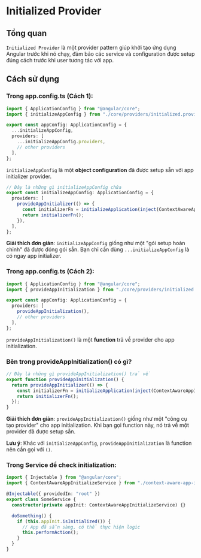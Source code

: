# Initialized Provider

## Tổng quan

`Initialized Provider` là một provider pattern giúp khởi tạo ứng dụng Angular trước khi nó chạy, đảm bảo các service và configuration được setup đúng cách trước khi user tương tác với app.

## Cách sử dụng

### Trong app.config.ts (Cách 1):

```typescript
import { ApplicationConfig } from "@angular/core";
import { initializeAppConfig } from "./core/providers/initialized.provider";

export const appConfig: ApplicationConfig = {
  ...initializeAppConfig,
  providers: [
    ...initializeAppConfig.providers,
    // other providers
  ],
};
```

`initializeAppConfig` là một **object configuration** đã được setup sẵn với app initializer provider.

```typescript
// Đây là những gì initializeAppConfig chứa
export const initializeAppConfig: ApplicationConfig = {
  providers: [
    provideAppInitializer(() => {
      const initializerFn = initializeApplication(inject(ContextAwareAppInitializeService));
      return initializerFn();
    }),
  ],
};
```

**Giải thích đơn giản**: `initializeAppConfig` giống như một "gói setup hoàn chỉnh" đã được đóng gói sẵn. Bạn chỉ cần dùng `...initializeAppConfig` là có ngay app initializer.

### Trong app.config.ts (Cách 2):

```typescript
import { ApplicationConfig } from "@angular/core";
import { provideAppInitialization } from "./core/providers/initialized.provider";

export const appConfig: ApplicationConfig = {
  providers: [
    provideAppInitialization(),
    // other providers
  ],
};
```

`provideAppInitialization()` là một **function** trả về provider cho app initialization.

### Bên trong provideAppInitialization() có gì?

```typescript
// Đây là những gì provideAppInitialization() trả về
export function provideAppInitialization() {
  return provideAppInitializer(() => {
    const initializerFn = initializeApplication(inject(ContextAwareAppInitializeService));
    return initializerFn();
  });
}
```

**Giải thích đơn giản**: `provideAppInitialization()` giống như một "công cụ tạo provider" cho app initialization. Khi bạn gọi function này, nó trả về một provider đã được setup sẵn.

**Lưu ý**: Khác với `initializeAppConfig`, `provideAppInitialization` là function nên cần gọi với `()`.

### Trong Service để check initialization:

```typescript
import { Injectable } from "@angular/core";
import { ContextAwareAppInitializeService } from "./context-aware-app-initialize.service";

@Injectable({ providedIn: "root" })
export class SomeService {
  constructor(private appInit: ContextAwareAppInitializeService) {}

  doSomething() {
    if (this.appInit.isInitialized()) {
      // App đã sẵn sàng, có thể thực hiện logic
      this.performAction();
    }
  }
}
```
